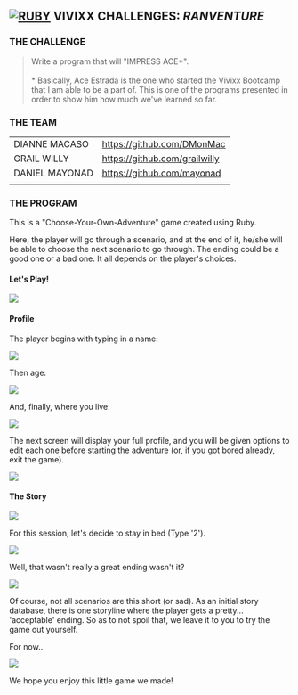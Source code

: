 ## **[![RUBY](http://i1202.photobucket.com/albums/bb362/tremor221/Vivixx/VCR/LogoRuby2.png "Ruby")](https://www.ruby-lang.org/en/) VIVIXX CHALLENGES:** **_RANVENTURE_**

### THE CHALLENGE  
> Write a program that will "IMPRESS ACE*".  
\
\* Basically, Ace Estrada is the one who started the Vivixx Bootcamp that I am able to be a part of. This is one of the programs presented in order to show him how much we've learned so far.

### THE TEAM
| | |
|-|-|
| DIANNE MACASO | https://github.com/DMonMac |
| GRAIL WILLY | https://github.com/grailwilly |
| DANIEL MAYONAD | https://github.com/mayonad |
| | |

### THE PROGRAM
This is a "Choose-Your-Own-Adventure" game created using Ruby.

Here, the player will go through a scenario, and at the end of it, he/she will be able to choose the next scenario to go through. The ending could be a good one or a bad one. It all depends on the player's choices.

#### Let's Play!

![](http://i1202.photobucket.com/albums/bb362/tremor221/Vivixx/VCR/VCRRanventure/VCRRanventure01.png)

#### Profile
The player begins with typing in a name:

![](http://i1202.photobucket.com/albums/bb362/tremor221/Vivixx/VCR/VCRRanventure/VCRRanventure02.png)

Then age:

![](http://i1202.photobucket.com/albums/bb362/tremor221/Vivixx/VCR/VCRRanventure/VCRRanventure03.png)

And, finally, where you live:

![](http://i1202.photobucket.com/albums/bb362/tremor221/Vivixx/VCR/VCRRanventure/VCRRanventure04.png)

The next screen will display your full profile, and you will be given options to edit each one before starting the adventure (or, if you got bored already, exit the game).

![](http://i1202.photobucket.com/albums/bb362/tremor221/Vivixx/VCR/VCRRanventure/VCRRanventure09.png)

#### The Story

![](http://i1202.photobucket.com/albums/bb362/tremor221/Vivixx/VCR/VCRRanventure/VCRRanventure05.png)

For this session, let's decide to stay in bed (Type '2').

![](http://i1202.photobucket.com/albums/bb362/tremor221/Vivixx/VCR/VCRRanventure/VCRRanventure06.png)

Well, that wasn't really a great ending wasn't it?

![](http://i1202.photobucket.com/albums/bb362/tremor221/Vivixx/VCR/VCRRanventure/VCRRanventure07.png)

Of course, not all scenarios are this short (or sad). As an initial story database, there is one storyline where the player gets a pretty... 'acceptable' ending. So as to not spoil that, we leave it to you to try the game out yourself.

For now...

![](http://i1202.photobucket.com/albums/bb362/tremor221/Vivixx/VCR/VCRRanventure/VCRRanventure08.png)

We hope you enjoy this little game we made!
